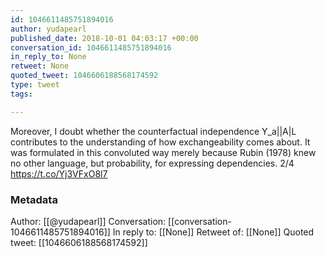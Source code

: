```yaml
---
id: 1046611485751894016
author: yudapearl
published_date: 2018-10-01 04:03:17 +00:00
conversation_id: 1046611485751894016
in_reply_to: None
retweet: None
quoted_tweet: 1046606188568174592
type: tweet
tags:

---
```


Moreover, I doubt whether the counterfactual independence Y_a||A|L contributes to the understanding of how exchangeability comes about. It was formulated in this convoluted way merely because Rubin (1978) knew no other language, but probability, for expressing dependencies. 2/4 https://t.co/Yj3VFxO8l7

### Metadata

Author: [[@yudapearl]]
Conversation: [[conversation-1046611485751894016]]
In reply to: [[None]]
Retweet of: [[None]]
Quoted tweet: [[1046606188568174592]]
